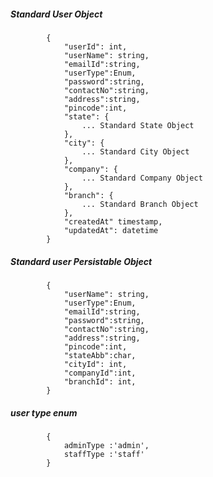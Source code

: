 ##### Standard User Object

            {
                "userId": int,
                "userName": string,
				"emailId":string,
				"userType":Enum,
				"password":string,
				"contactNo":string,
				"address":string,
				"pincode":int,
				"state": {
                    ... Standard State Object
				},
				"city": {
                    ... Standard City Object
				},
				"company": {
                    ... Standard Company Object
				},
				"branch": {
                    ... Standard Branch Object
				},
				"createdAt" timestamp,
				"updatedAt": datetime
            }
            
            
##### Standard user Persistable Object

 			{
            	"userName": string,
				"userType":Enum,
				"emailId":string,
				"password":string,
				"contactNo":string,
				"address":string,
				"pincode":int,
				"stateAbb":char,
				"cityId": int,
				"companyId":int,
				"branchId": int,
			}
##### user type enum
			{
				adminType :'admin',
				staffType :'staff'
			}
